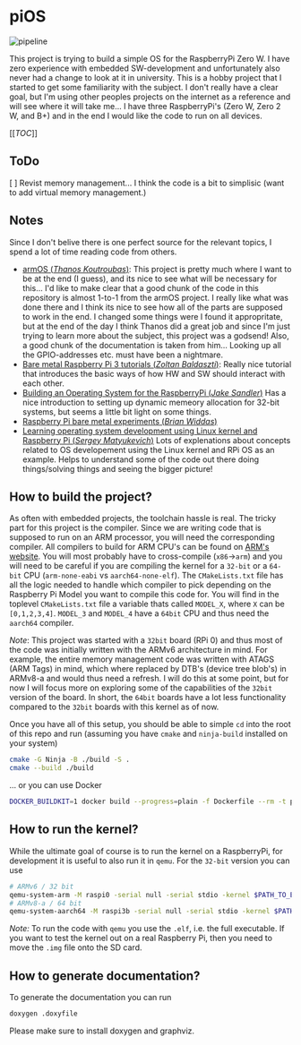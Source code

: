 # piOS
![pipeline](https://gitlab.com/iilak/pios/badges/master/pipeline.svg)

This project is trying to build a simple OS for the RaspberryPi Zero W.
I have zero experience with embedded SW-development and unfortunately also never had a change to look at it in university. This is a hobby project that I started to get some familiarity with the subject.
I don't really have a clear goal, but I'm using other peoples projects on the internet as a reference and will see where it will take me... I have three RaspberryPi's (Zero W, Zero 2 W, and B+) and in the end I would like the code to run on all devices.

[[_TOC_]]

## ToDo
[ ] Revist memory management... I think the code is a bit to simplisic (want to add virtual memory management.)

## Notes
Since I don't belive there is one perfect source for the relevant topics, I spend a lot of time reading code from others.
* [armOS (*Thanos Koutroubas*)](https://github.com/thanoskoutr/armOS): This project is pretty much where I want to be at the end (I guess), and its nice to see what will be necessary for this...
    I'd like to make clear that a good chunk of the code in this repository is almost 1-to-1 from the armOS project. I really like what was done there and I think its nice to see how all of the parts are supposed to work in the end.
    I changed some things were I found it appropritate, but at the end of the day I think Thanos did a great job and since I'm just trying to learn more about the subject, this project was a godsend!
    Also, a good chunk of the documentation is taken from him... Looking up all the GPIO-addresses etc. must have been a nightmare.
* [Bare metal Raspberry Pi 3 tutorials (*Zoltan Baldaszti*)](https://github.com/bztsrc/raspi3-tutorial/): Really nice tutorial that introduces the basic ways of how HW and SW should interact with each other.
* [Building an Operating System for the RaspberryPi (*Jake Sandler*)](https://jsandler18.github.io) Has a nice introduction to setting up dynamic memeory allocation for 32-bit systems, but seems a little bit light on some things.
* [Raspberry Pi bare metal experiments (*Brian Widdas*)](https://github.com/brianwiddas/pi-baremetal)
* [Learning operating system development using Linux kernel and Raspberry Pi (*Sergey Matyukevich*)](https://github.com/s-matyukevich/raspberry-pi-os) Lots of explenations about concepts related to OS developement using the Linux kernel and RPi OS as an example. Helps to understand some of the code out there doing things/solving things and seeing the bigger picture!

## How to build the project?
As often with embedded projects, the toolchain hassle is real. The tricky part for this project is the compiler. Since we are writing code that is supposed to run on an ARM processor, you will need the corresponding compiler. All compilers to build for ARM CPU's can be found on [ARM's website](https://developer.arm.com/downloads/-/arm-gnu-toolchain-downloads). You will most probably have to cross-compile (`x86`->`arm`) and you will need to be careful if you are compiling the kernel for a `32-bit` or a `64-bit` CPU (`arm-none-eabi` vs `aarch64-none-elf`). The `CMakeLists.txt` file has all the logic needed to handle which compiler to pick depending on the Raspberry Pi Model you want to compile this code for. You will find in the toplevel `CMakeLists.txt` file a variable thats called `MODEL_X`, where `X` can be `[0,1,2,3,4]`. `MODEL_3` and `MODEL_4` have a `64bit` CPU and thus need the `aarch64` compiler. 

*Note*: This project was started with a `32bit` board (RPi 0) and thus most of the code was initially written with the ARMv6 architecture in mind. For example, the entire memory management code was written with ATAGS (ARM Tags) in mind, which where replaced by DTB's (device tree blob's) in ARMv8-a and would thus need a refresh. I will do this at some point, but for now I will focus more on exploring some of the capabilities of the `32bit` version of the board. In short, the `64bit` boards have a lot less functionality compared to the `32bit` boards with this kernel as of now.   

Once you have all of this setup, you should be able to simple `cd` into the root of this repo and run (assuming you have `cmake` and `ninja-build` installed on your system)
```bash
cmake -G Ninja -B ./build -S .
cmake --build ./build
```
... or you can use Docker
```bash
DOCKER_BUILDKIT=1 docker build --progress=plain -f Dockerfile --rm -t pi_os:latest . --output ${PATH_TO_WHERE_YOU_WANT_THE_ELF_AND_IMG}
```

## How to run the kernel?
While the ultimate goal of course is to run the kernel on a RaspberryPi, for development it is useful to also run it in `qemu`. For the `32-bit` version you can use
```bash
# ARMv6 / 32 bit
qemu-system-arm -M raspi0 -serial null -serial stdio -kernel $PATH_TO_ELF/kernel.elf
# ARMv8-a / 64 bit
qemu-system-aarch64 -M raspi3b -serial null -serial stdio -kernel $PATH_TO_ELF/kernel7.elf
```

*Note:* To run the code with `qemu` you use the `.elf`, i.e. the full executable. If you want to test the kernel out on a real Raspberry Pi, then you need to move the `.img` file onto the SD card. 


## How to generate documentation?
To generate the documentation you can run
```bash
doxygen .doxyfile
```
Please make sure to install doxygen and graphviz.
